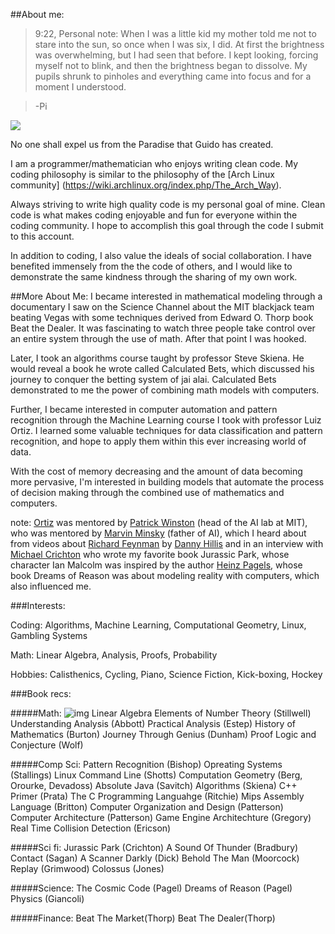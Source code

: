 ##About me:

>9:22, Personal note: When I was a little kid my mother told me not to stare into the sun, so once when I was six, I did. At first the brightness was overwhelming, but I had seen that before. I kept looking, forcing myself not to blink, and then the brightness began to dissolve. My pupils shrunk to pinholes and everything came into focus and for a moment I understood.

>-Pi

<img src = "./me.png">


No one shall expel us from the Paradise that Guido has created.

I am a programmer/mathematician who enjoys writing clean code.
My coding philosophy is similar to the philosophy of the [Arch Linux community] (https://wiki.archlinux.org/index.php/The_Arch_Way). 

Always striving to write high quality code is my personal goal of mine. Clean code is what makes coding enjoyable and fun for everyone within the coding community. I hope to accomplish this goal through the code I submit to this account. 

In addition to coding, I also value the ideals of social collaboration. I have benefited immensely from the the code of others, and I would like to demonstrate the same kindness through the sharing of my own work. 

##More About Me:
I became interested in mathematical modeling through a documentary I saw on the Science Channel about the MIT blackjack team beating Vegas with some techniques derived from Edward O. Thorp book Beat the Dealer. It was fascinating to watch three people take control over an entire system through the use of math. After that point I was hooked.

Later, I took an algorithms course taught by professor Steve Skiena. He would reveal a book he wrote called Calculated Bets, which discussed his journey to conquer the betting system of jai alai. Calculated Bets demonstrated to me the power of combining math models with computers.

Further, I became interested in computer automation and pattern recognition through the Machine Learning course I took with professor Luiz Ortiz. I learned some valuable techniques for data classification and pattern recognition, and hope to apply them within this ever increasing world of data.

With the cost of memory decreasing and the amount of data becoming more pervasive, I'm interested in building models that automate the process of decision making through the combined use of mathematics and computers.

note: 
[Ortiz](http://www3.cs.stonybrook.edu/~leortiz/) was mentored by [Patrick Winston](https://www.youtube.com/watch?v=uylHeDdlMrc) (head of the AI lab at MIT), who was mentored by [Marvin Minsky](https://www.youtube.com/watch?v=SNWVvZi3HX8) (father of AI), which I heard about from videos about [Richard Feynman](https://www.youtube.com/watch?v=Fzg1CU8t9nw) by [Danny Hillis](https://www.youtube.com/watch?v=oUUmcXfBetI) and in an interview with [Michael Crichton](https://www.youtube.com/watch?v=9QXota4sh7Q) who wrote my favorite book Jurassic Park, whose character Ian Malcolm was inspired by the author [Heinz Pagels](http://en.wikipedia.org/wiki/Heinz_Pagels), whose book Dreams of Reason was about modeling reality with computers, which also influenced me.


###Interests:

Coding:
Algorithms, Machine Learning, Computational Geometry, Linux, Gambling Systems

Math:
Linear Algebra, Analysis, Proofs, Probability

Hobbies:
Calisthenics, Cycling, Piano, Science Fiction, Kick-boxing, Hockey


###Book recs:

#####Math: 
![img](http://ecx.images-amazon.com/images/I/41besOHLcpL.jpg)
Linear Algebra
Elements of Number Theory (Stillwell)
Understanding Analysis (Abbott)
Practical Analysis (Estep)
History of Mathematics (Burton)
Journey Through Genius (Dunham) 
Proof Logic and Conjecture (Wolf)  

#####Comp Sci:
Pattern Recognition (Bishop)
Opreating Systems (Stallings)
Linux Command Line (Shotts)
Computation Geometry (Berg, Orourke, Devadoss)
Absolute Java (Savitch)
Algorithms (Skiena)
C++ Primer (Prata)
The C Programming Languahge (Ritchie)
Mips Assembly Language (Britton)
Computer Organization and Design (Patterson)
Computer Architecture (Patterson)
Game Engine Architechture (Gregory)
Real Time Collision Detection (Ericson)


#####Sci fi:
Jurassic Park (Crichton) 
A Sound Of Thunder (Bradbury)
Contact (Sagan)
A Scanner Darkly (Dick)
Behold The Man (Moorcock)
Replay (Grimwood)
Colossus (Jones)

#####Science: 
The Cosmic Code (Pagel)
Dreams of Reason (Pagel)
Physics (Giancoli)

#####Finance: 
Beat The Market(Thorp)
Beat The Dealer(Thorp)
